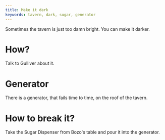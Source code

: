 ```yaml
---
title: Make it dark
keywords: tavern, dark, sugar, generator
---
```


Sometimes the tavern is just too damn bright. You can make it darker.

# How?
Talk to Gulliver about it.

# Generator
There is a generator, that fails time to time, on the roof of the tavern.

# How to break it?
Take the Sugar Dispenser from Bozo's table and pour it into the generator.